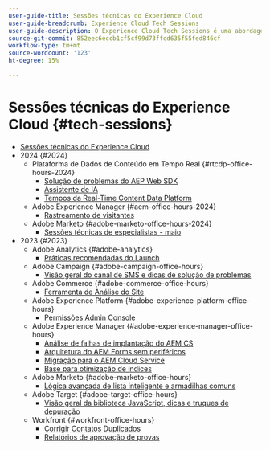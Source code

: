 ```yaml
---
user-guide-title: Sessões técnicas do Experience Cloud
user-guide-breadcrumb: Experience Cloud Tech Sessions
user-guide-description: O Experience Cloud Tech Sessions é uma abordagem proativa para o desvio de casos, oferecendo aos clientes webinários com soluções específicas.
source-git-commit: 852eec6eccb1cf5cf99d73ffcd635f55fed846cf
workflow-type: tm+mt
source-wordcount: '123'
ht-degree: 15%

---
```



# Sessões técnicas do Experience Cloud {#tech-sessions}

+ [Sessões técnicas do Experience Cloud](overview.md)
+ 2024 {#2024}
   + Plataforma de Dados de Conteúdo em Tempo Real {#rtcdp-office-hours-2024}
      + [Solução de problemas do AEP Web SDK](2024/aep-web-sdk-troubleshooting.md)
      + [Assistente de IA](2024/ai-assistant.md)
      + [Tempos da Real-Time Content Data Platform](2024/rtcdp-timings.md)
   + Adobe Experience Manager {#aem-office-hours-2024}
      + [Rastreamento de visitantes](2024/tracking-visitors.md)
   + Adobe Marketo {#adobe-marketo-office-hours-2024}
      + [Sessões técnicas de especialistas - maio](2024/champion-office-hours.md)
+ 2023 {#2023}
   + Adobe Analytics {#adobe-analytics}
      + [Práticas recomendadas do Launch](2023/launch-best-practices.md)
   + Adobe Campaign {#adobe-campaign-office-hours}
      + [Visão geral do canal de SMS e dicas de solução de problemas](2023/ac-sms-channel-overview.md)
   + Adobe Commerce {#adobe-commerce-office-hours}
      + [Ferramenta de Análise do Site](2023/site-wide-analysis-tool.md)
   + Adobe Experience Platform {#adobe-experience-platform-office-hours}
      + [Permissões Admin Console](2023/aep-admin-console-permissions.md)
   + Adobe Experience Manager {#adobe-experience-manager-office-hours}
      + [Análise de falhas de implantação do AEM CS](2023/aem-deployment-failures-analysis.md)
      + [Arquitetura do AEM Forms sem periféricos](2023/aem-forms-headless-architecture.md)
      + [Migração para o AEM Cloud Service](2023/migration-aemcs.md)
      + [Base para otimização de índices](2023/optimize-indexes-aemcs.md)
   + Adobe Marketo {#adobe-marketo-office-hours}
      + [Lógica avançada de lista inteligente e armadilhas comuns](2023/marketo-common-pitfalls.md)
   + Adobe Target {#adobe-target-office-hours}
      + [Visão geral da biblioteca JavaScript, dicas e truques de depuração](2023/target-debugging-tips-and-tricks.md)
   + Workfront {#workfront-office-hours}
      + [Corrigir Contatos Duplicados](2023/workfront-fix-duplicate-contacts.md)
      + [Relatórios de aprovação de provas](2023/workfront-proof-approval-reports.md)